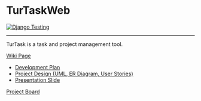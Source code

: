 # TurTaskWeb

[![Django Testing](https://github.com/TurTaskProject/TurTaskWeb/actions/workflows/django.yml/badge.svg)](https://github.com/TurTaskProject/TurTaskWeb/actions/workflows/django.yml)

---

TurTask is a task and project management tool.

[Wiki Page](https://github.com/TurTaskProject/TurTaskWeb/wiki)
- [Development Plan](https://github.com/TurTaskProject/TurTaskWeb/wiki/Developement-Plan)
- [Project Design (UML, ER Diagram, User Stories)](https://github.com/TurTaskProject/TurTaskWeb/wiki/Product-Development)
- [Presentation Slide](https://www.canva.com/design/DAF1Vi2nJyc/sRyt32jeQBSQ9r2y0cRZ3g/view)

[Project Board](https://github.com/orgs/TurTaskProject/projects/1)
